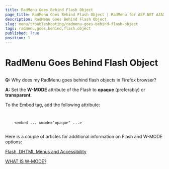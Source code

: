 ```yaml
---
title: RadMenu Goes Behind Flash Object
page_title: RadMenu Goes Behind Flash Object | RadMenu for ASP.NET AJAX Documentation
description: RadMenu Goes Behind Flash Object
slug: menu/troubleshooting/radmenu-goes-behind-flash-object
tags: radmenu,goes,behind,flash,object
published: True
position: 1
---
```


# RadMenu Goes Behind Flash Object



## 

**Q:** Why does my RadMenu goes behind flash objects in Firefox browser?

**A:** Set the **W-MODE** attribute of the Flash to **opaque** (preferably) or **transparent**.

To the Embed tag, add the following attribute:

````ASPNET
	     
	
	<embed ... wmode="opaque" ...>
				
````





Here is a couple of articles for additional information on Flash and W-MODE options:

[Flash, DHTML Menus and Accessibility](http://www.communitymx.com/content/article.cfm?cid=e5141)

[WHAT IS W-MODE?](http://mediakit.go.com/support/whatis_wmode.html)
